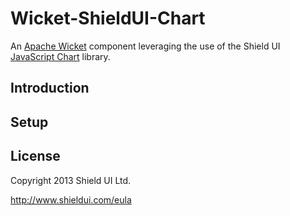 Wicket-ShieldUI-Chart
=====================

An [Apache Wicket](http://wicket.apache.org) component leveraging the use of the Shield UI [JavaScript Chart](http://www.shieldui.com) library.

Introduction
------------


Setup
-----


License
-------
Copyright 2013 Shield UI Ltd.

http://www.shieldui.com/eula
